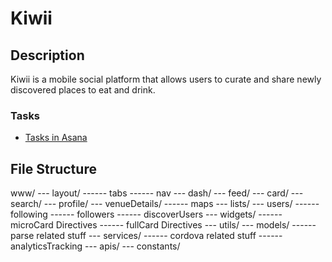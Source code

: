 # Kiwii

## Description

Kiwii is a mobile social platform that allows users to curate and share newly discovered places to eat and drink.

### Tasks

* [Tasks in Asana](https://app.asana.com/0/28175111298195/28175111298195)

## File Structure

www/
---	layout/
------	tabs
------	nav
---	dash/
---	feed/
---	card/
---	search/
---	profile/
---	venueDetails/
------	maps
---	lists/
---	users/
------	following
------	followers
------	discoverUsers
---	widgets/
------	microCard Directives
------	fullCard Directives
---	utils/
---	models/
------	parse related stuff 
---	services/
------	cordova related stuff
------	analyticsTracking
---	apis/
---	constants/


